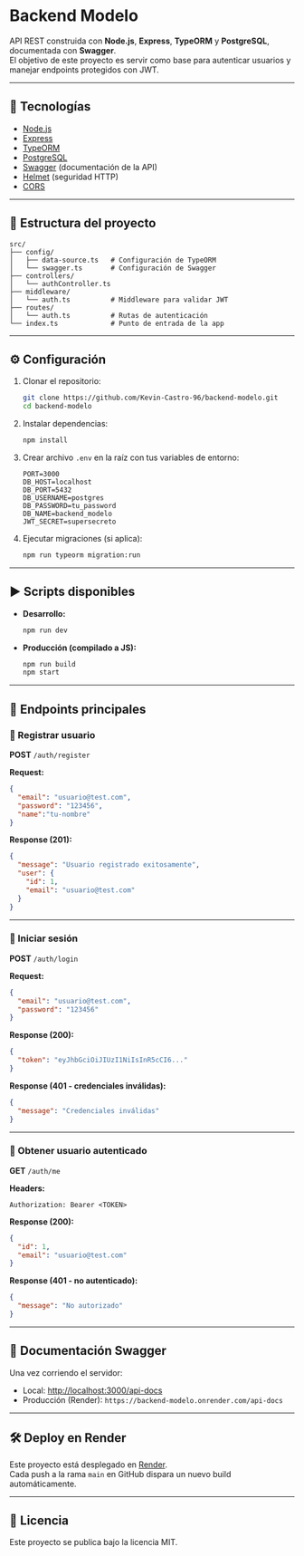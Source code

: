 # Backend Modelo

API REST construida con **Node.js**, **Express**, **TypeORM** y **PostgreSQL**, documentada con **Swagger**.  
El objetivo de este proyecto es servir como base para autenticar usuarios y manejar endpoints protegidos con JWT.

---

## 🚀 Tecnologías

- [Node.js](https://nodejs.org/)
- [Express](https://expressjs.com/)
- [TypeORM](https://typeorm.io/)
- [PostgreSQL](https://www.postgresql.org/)
- [Swagger](https://swagger.io/) (documentación de la API)
- [Helmet](https://helmetjs.github.io/) (seguridad HTTP)
- [CORS](https://developer.mozilla.org/en-US/docs/Web/HTTP/CORS)

---

## 📂 Estructura del proyecto

```
src/
├── config/
│   ├── data-source.ts   # Configuración de TypeORM
│   └── swagger.ts       # Configuración de Swagger
├── controllers/
│   └── authController.ts
├── middleware/
│   └── auth.ts          # Middleware para validar JWT
├── routes/
│   └── auth.ts          # Rutas de autenticación
└── index.ts             # Punto de entrada de la app
```

---

## ⚙️ Configuración

1. Clonar el repositorio:

   ```bash
   git clone https://github.com/Kevin-Castro-96/backend-modelo.git
   cd backend-modelo
   ```

2. Instalar dependencias:

   ```bash
   npm install
   ```

3. Crear archivo `.env` en la raíz con tus variables de entorno:

   ```env
   PORT=3000
   DB_HOST=localhost
   DB_PORT=5432
   DB_USERNAME=postgres
   DB_PASSWORD=tu_password
   DB_NAME=backend_modelo
   JWT_SECRET=supersecreto
   ```

4. Ejecutar migraciones (si aplica):

   ```bash
   npm run typeorm migration:run
   ```

---

## ▶️ Scripts disponibles

- **Desarrollo:**

  ```bash
  npm run dev
  ```

- **Producción (compilado a JS):**

  ```bash
  npm run build
  npm start
  ```

---

## 📖 Endpoints principales

### 🔹 Registrar usuario
**POST** `/auth/register`

**Request:**
```json
{
  "email": "usuario@test.com",
  "password": "123456",
  "name":"tu-nombre"
}
```

**Response (201):**
```json
{
  "message": "Usuario registrado exitosamente",
  "user": {
    "id": 1,
    "email": "usuario@test.com"
  }
}
```

---

### 🔹 Iniciar sesión
**POST** `/auth/login`

**Request:**
```json
{
  "email": "usuario@test.com",
  "password": "123456"
}
```

**Response (200):**
```json
{
  "token": "eyJhbGciOiJIUzI1NiIsInR5cCI6..."
}
```

**Response (401 - credenciales inválidas):**
```json
{
  "message": "Credenciales inválidas"
}
```

---

### 🔹 Obtener usuario autenticado
**GET** `/auth/me`

**Headers:**
```
Authorization: Bearer <TOKEN>
```

**Response (200):**
```json
{
  "id": 1,
  "email": "usuario@test.com"
}
```

**Response (401 - no autenticado):**
```json
{
  "message": "No autorizado"
}
```

---

## 📑 Documentación Swagger

Una vez corriendo el servidor:

- Local: [http://localhost:3000/api-docs](http://localhost:3000/api-docs)  
- Producción (Render): `https://backend-modelo.onrender.com/api-docs`

---

## 🛠 Deploy en Render

Este proyecto está desplegado en [Render](https://render.com/).  
Cada push a la rama `main` en GitHub dispara un nuevo build automáticamente.

---

## 📜 Licencia

Este proyecto se publica bajo la licencia MIT.
